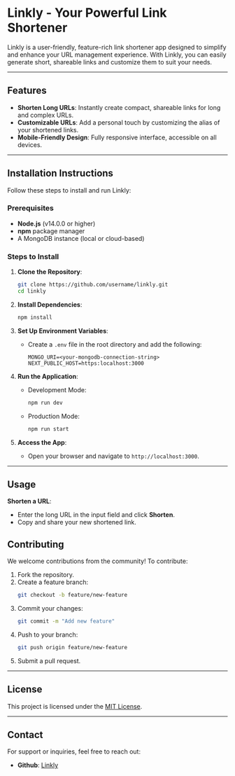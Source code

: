 # Linkly - Your Powerful Link Shortener

Linkly is a user-friendly, feature-rich link shortener app designed to simplify and enhance your URL management experience. With Linkly, you can easily generate short, shareable links and customize them to suit your needs.

---

## Features

- **Shorten Long URLs**: Instantly create compact, shareable links for long and complex URLs.
- **Customizable URLs**: Add a personal touch by customizing the alias of your shortened links.
- **Mobile-Friendly Design**: Fully responsive interface, accessible on all devices.

---

## Installation Instructions

Follow these steps to install and run Linkly:

### Prerequisites
- **Node.js** (v14.0.0 or higher)
- **npm** package manager
- A MongoDB instance (local or cloud-based)

### Steps to Install

1. **Clone the Repository**:
   ```bash
   git clone https://github.com/username/linkly.git
   cd linkly
   ```

2. **Install Dependencies**:
   ```bash
   npm install
   ```

3. **Set Up Environment Variables**:
   - Create a `.env` file in the root directory and add the following:
     ```
     MONGO_URI=<your-mongodb-connection-string>
     NEXT_PUBLIC_HOST=https:localhost:3000
     ```

4. **Run the Application**:
   - Development Mode:
     ```bash
     npm run dev
     ```
   - Production Mode:
     ```bash
     npm run start
     ```

5. **Access the App**:
   - Open your browser and navigate to `http://localhost:3000`.

---

## Usage

**Shorten a URL**:
   - Enter the long URL in the input field and click **Shorten**.
   - Copy and share your new shortened link.

## Contributing

We welcome contributions from the community! To contribute:

1. Fork the repository.
2. Create a feature branch:
   ```bash
   git checkout -b feature/new-feature
   ```
3. Commit your changes:
   ```bash
   git commit -m "Add new feature"
   ```
4. Push to your branch:
   ```bash
   git push origin feature/new-feature
   ```
5. Submit a pull request.

---

## License

This project is licensed under the [MIT License](LICENSE).

---

## Contact

For support or inquiries, feel free to reach out:

- **Github**: [Linkly]([https://github.com/ShadowProtocol1/Linkly](https://github.com/ShadowProtocol1/Linkly/discussions)) 
